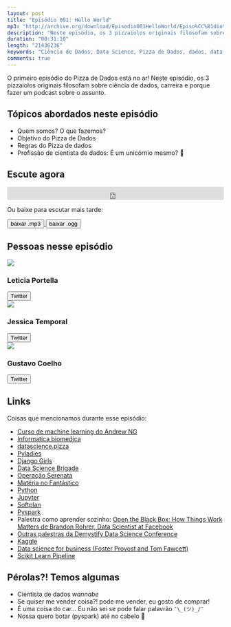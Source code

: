 ```yaml
---
layout: post
title: "Episódio 001: Hello World"
mp3: "http://archive.org/download/Episodio001HelloWorld/Episo%CC%81dio%20001_%20Hello%20World.mp3"
description: "Neste episódio, os 3 pizzaiolos originais filosofam sobre ciência de dados, carreira e porque fazer um podcast sobre o assunto."
duration: "00:31:10"
length: "21436236"
keywords: "Ciência de Dados, Data Science, Pizza de Dados, dados, data, Data Science Pizza, Python, DS, Machine Learning"
comments: true
---
```


O primeiro episódio do Pizza de Dados está no ar! Neste episódio, os 3 pizzaiolos originais filosofam sobre ciência de dados, carreira e porque fazer um podcast sobre o assunto.

## Tópicos abordados neste episódio

- Quem somos? O que fazemos?
- Objetivo do Pizza de Dados
- Regras do Pizza de dados
- Profissão de cientista de dados: É um unicórnio mesmo? 🦄

## Escute agora

<div class="player-div">
<iframe src="https://archive.org/embed/Episodio001HelloWorld" width="100%" height="30" frameborder="0" webkitallowfullscreen="true" mozallowfullscreen="true" allowfullscreen></iframe>
</div>

Ou baixe para escutar mais tarde:
<div class="download">
  <a href="https://archive.org/download/Episodio001HelloWorld/Episo%CC%81dio%20001_%20Hello%20World.mp3">
    <button class="btn btn-mp3">baixar .mp3</button>
  </a>
  <a href="https://archive.org/download/Episodio001HelloWorld/Episo%CC%81dio%20001_%20Hello%20World.ogg">
    <button class="btn btn-ogg">baixar .ogg</button>
  </a>
</div>

## Pessoas nesse episódio

<div class="row">
  <div class="pizzaiolo-img">
    <img class="img-circle" src="{{ site.lele_photo }}">
  </div>
  <div>
    <h3>Leticia Portella</h3>
    <a href="https://twitter.com/leleportella">
      <button class="btn btn-twitter">Twitter</button>
    </a>
  </div>
</div>
<div class="row">
  <div class="pizzaiolo-img">
    <img class="img-circle" src="{{ site.jess_photo }}">
  </div>
  <div>
    <h3>Jessica Temporal</h3>
    <a href="https://twitter.com/jesstemporal">
      <button class="btn btn-twitter">Twitter</button>
    </a>
  </div>
</div>
<div class="row">
  <div class="pizzaiolo-img">
    <img class="img-circle" src="{{ site.gust_photo }}">
  </div>
  <div>
    <h3>Gustavo Coelho</h3>
    <a href="https://twitter.com/gusrabbit">
      <button class="btn btn-twitter">Twitter</button>
    </a>
  </div>
</div>

## Links

Coisas que mencionamos durante esse episódio:

- [Curso de machine learning do Andrew NG](https://www.coursera.org/learn/machine-learning)
- [Informatica biomedica](https://pt.wikipedia.org/wiki/Curso_de_Informática_Biomédica_da_Faculdade_de_Filosofia,_Ciências_e_Letras_de_Ribeirão_Preto)
- [datascience.pizza](https://github.com/leportella/datascience-pizza)
- [Pyladies](http://brasil.pyladies.com/)
- [Django Girls](https://djangogirls.org/)
- [Data Science Brigade](http://datasciencebr.com)
- [Operação Serenata](https://serenatadeamor.org/)
- [Matéria no Fantástico](https://globoplay.globo.com/v/6267741/programa/)
- [Python](https://www.python.org.br/)
- [Jupyter](http://jupyter.org/)
- [Softplan](http://softplan.com.br/)
- [Pyspark](https://spark.apache.org/)
- Palestra como aprender sozinho: [Open the Black Box: How Things Work Matters de Brandon Rohrer, Data Scientist at Facebook](https://www.youtube.com/watch?time_continue=709&v=lYJ96LGZ_2E)
- [Outras palestras da Demystify Data Science Conference](https://www.thisismetis.com/demystifying-data-science-recordings)
- [Kaggle](https://www.kaggle.com/)
- [Data science for business (Foster Provost and Tom Fawcett)](https://www.amazon.com.br/Data-Science-Business-Data-Analytic-Thinking/dp/1449361323)
- [Scikit Learn Pipeline](http://scikit-learn.org/stable/modules/generated/sklearn.pipeline.Pipeline.html)

## Pérolas?! Temos algumas

- Cientista de dados _wannabe_
- Se quiser me vender coisa?! pode me vender, eu gosto de comprar!
- É uma coisa do car... Eu não sei se pode falar palavrão `¯\_(ツ)_/¯`
- Nossa quero botar (pyspark) até no cabelo 💁

